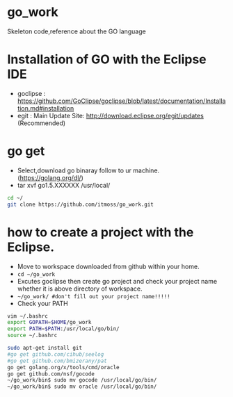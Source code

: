 # go_work
Skeleton code,reference about the GO language

# Installation of GO with the Eclipse IDE 
- goclipse : https://github.com/GoClipse/goclipse/blob/latest/documentation/Installation.md#installation
- egit : Main Update Site: http://download.eclipse.org/egit/updates (Recommended)


# go get 
- Select,download go binaray follow to ur machine. (https://golang.org/dl/)
- tar xvf go1.5.XXXXXX /usr/local/

```sh 
cd ~/
git clone https://github.com/itmoss/go_work.git

```
# how to create a project with the Eclipse. 
- Move to workspace downloaded from github within your home. 
- `cd ~/go_work` 
- Excutes goclipse then create go project and check your project name whether it is above directory of workspace. 
- `~/go_work/ #don't fill out your project name!!!!!` 
- Check your PATH 
```sh
vim ~/.bashrc
export GOPATH=$HOME/go_work
export PATH=$PATH:/usr/local/go/bin/
source ~/.bashrc
```

```sh 
sudo apt-get install git
#go get github.com/cihub/seelog
#go get github.com/bmizerany/pat
go get golang.org/x/tools/cmd/oracle
go get github.com/nsf/gocode
~/go_work/bin$ sudo mv gocode /usr/local/go/bin/
~/go_work/bin$ sudo mv oracle /usr/local/go/bin/


```






